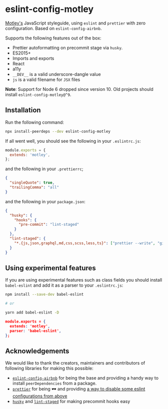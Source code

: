 # eslint-config-motley

[Motley's](motley.fi) JavaScript styleguide, using `eslint` and `prettier` with zero configuration.
Based on `eslint-config-airbnb`.

Supports the following features out of the box:

- Prettier autoformatting on precommit stage via `husky`.
- ES2015+
- Imports and exports
- React
- a11y
- `__DEV__` is a valid underscore-dangle value
- `js` is a valid filename for `JSX` files

**Note**: Support for Node 6 dropped since version 10. Old projects should install `eslint-config-motley@^9`.

## Installation

Run the following command:

```bash
npx install-peerdeps --dev eslint-config-motley
```

If all went well, you should see the following in your `.eslintrc.js`:

```js
module.exports = {
  extends: 'motley',
};
```

and the following in your `.prettierrc`;

```json
{
  "singleQuote": true,
  "trailingComma": "all"
}
```

and the following in your `package.json`:

```json
{
  "husky": {
    "hooks": {
      "pre-commit": "lint-staged"
    }
  },
  "lint-staged": {
    "*.{js,json,graphql,md,css,scss,less,ts}": ["prettier --write", "git add"]
  }
}
```

## Using experimental features

If you are using experimental features such as class fields you should install `babel-eslint` and add it as a parser to your `.eslintrc.js`:

```bash
npm install --save-dev babel-eslint

# or

yarn add babel-eslint -D
```

```json
module.exports = {
  extends: 'motley',
  parser: 'babel-eslint',
};
```

## Acknowledgements

We would like to thank the creators, maintainers and contributors of following libraries for making this possible:

- [`eslint-config-airbnb`](https://github.com/airbnb/javascript/tree/master/packages/eslint-config-airbnb) for being the base and providing a handy way to install `peerDependencies` from a package.
- [`prettier`](https://github.com/prettier/prettier) for being :dark_sunglasses: and providing [a way to disable some eslint configurations from above](https://github.com/prettier/eslint-config-prettier)
- [`husky`](https://github.com/typicode/husky) and [`lint-staged`](https://github.com/okonet/lint-staged) for making precommit hooks easy
